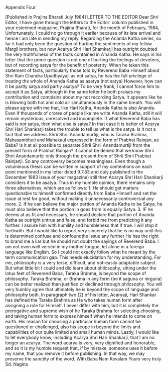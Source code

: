 Appendix Four

[Published in Prajina Bharati July 1984]
LETTER TO THE EDITOR
Dear Shri Editor,
I have gone through the letters to the Editor’ column published in your
esteemed magazine, Prajina Bharati, for the month of February, 1984, Unfortunately, I
could no go through it earlier because of its late arrival and hence I am late in sending
my reply.
Regarding the Ananda Katha series, so far it had only been the question of hurting the
sentiments of my fellow Margii brothers, but now Acarya Shri Hari Shamkarji has
outright doubted the very truthfulness of the facts contained in A’nanda Katha. He says
in his letter that the prime question is not one of hurting the feelings of devotees, but of
recording satya for the benefit of posterity.
When he taken this statement of facts, particularly those told by Reverend Baba
Himself about Shri Ram Chandra Upadhyayaji as not satya, he has the full privilege of
treating the whole of Ananda Katha as asatya (not satya) However, how can it be partly
satya and partly asatya? To be very frank, I cannot force him to accept it as Satya,
although in the same letter he both praises my contribution and complains about my
not recording Satya. It appears like he is blowing both hot and cold air simultaneously
in the same breath.
You will please agree with me that, like Hari Katha, Ananda Katha is also
Ananda. Even if thousands of crores of people like me write Ananda Katha, still it will
remain mysterious, unresolved and incomplete. If what Reverend Baba has said is not
satya, then what else is satya? In that case it is better of Acarya Shri Hari Shankarji
takes the trouble to tell us what is the satya. Is it not a fact that we address Shrii Shrii
Anandamurtiji, who is Taraka Brahma, Mahasambhuti and Mahakaul expressed in the
form of Prabhat Rainjan, as Baba? Is it at all possible to separate Shrii Shrii
Anandamurtiji from the present form of Prabhat Rainjan? It cannot be denied that we
know Shrii Shrii Anandamurtiji only through the present from of Shrii Shrii Prabhat
Rainjanji. So any controversy becomes meaningless.
Even though a voluminous thesis can be written in support of my contentions on each
point mentioned in my letter dated 9.7.83 and duly published in the December 1983
issue of your magazine) still then Acarya Shri Hari Shankarji considers it to be asatya.
Thus in my humble opinion, there remains only three alternatives, which are as follows:
1.
He should get matters questionable to himself confirmed directly from Baba
Himself and set the issue at rest for good, without making it unnecessarily controversial
any more.
2.
If he can believe the major portion of Ananda Katha to be Satya, he must also
believe that the portion in goes from is equally Satya.
3.
IF he deems at as fit and necessary, he should declare that portion of Ananda
Katha as outright untrue and false, and forbid me from predicting it any further. I assure
him with humility and humbleness that if true. I will stop it forthwith. But I would like to
report very sincerely that he is no way until this is determined confuse and confoundthe issue any further He has the right to brand me a liar but he should not doubt the
sayings of Reverend Baba.
I am not even well versed in my mother tongue, let alone in a foreign language
like English. So I could not exactly follow what he meant by the term communication
gap. This needs elucidation for my understanding.
For me, philosophy is a very terse, difficult, and not-easily adaptable subject.
But what little bit I could and did learn about philosophy, sitting under the lotus feet of
Reverend Baba, Taraka Brahma, is beyond the scope of philosophy. Taraka Brahma,
or Brahma in any form (be it saguna or nirguna) can be better realized than justified or
declined through philosophy. You will very humbly agree that ultimately he is beyond
the scope of language and philosophy both. In paragraph two (2) of his letter, Acaryaji,
Hari Shankar has defined the Taraka Brahma as He who takes human form after
assigning a role for Himself. I never differ with him, but it is completely the prerogative
and supreme wish of he Taraka Brahma for selecting choosing, and taking human form
to express himself when he intends to come on earth. His reason for choosing a
particular human form cannot be questioned or challenged, also his scope in beyond
the limits and capabilities of our quite limited and small human minds.
Lastly, I would like to let everybody know, including Acarya Shri Hari Shankarji, that I
am no longer an acarya. The word acarya is very, very dignified and honorable, and so
it is my humble request that, if by mistake, someone uses it before my name, that you
remove it before publishing. In that way, we may preserve the sanctity of the word.
With Baba Nam Kevalam
Yours very truly
Sd. Nagina
